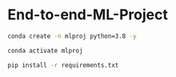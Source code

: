 # End-to-end-ML-Project

```bash
conda create -n mlproj python=3.8 -y
```

```bash
conda activate mlproj
```


```bash
pip install -r requirements.txt
```

